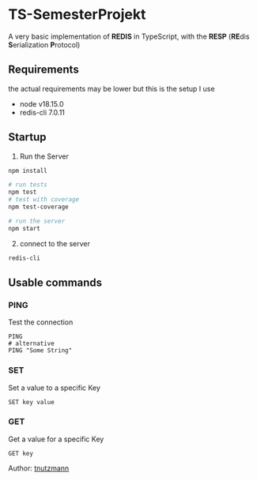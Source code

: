 # TS-SemesterProjekt
A very basic implementation of **REDIS** in TypeScript, with the **RESP** (**RE**dis **S**erialization **P**rotocol)

## Requirements
the actual requirements may be lower but this is the setup I use
- node v18.15.0
- redis-cli 7.0.11

## Startup
1. Run the Server
``` bash
npm install

# run tests
npm test
# test with coverage
npm test-coverage

# run the server
npm start
```
2. connect to the server
```bash
redis-cli
```

## Usable commands
### PING
Test the connection
```
PING 
# alternative
PING "Some String"
```

### SET
Set a value to a specific Key 
```
SET key value
```

### GET
Get a value for a specific Key
```
GET key
```

Author: [tnutzmann](https://github.com/tnutzmann/TS-SemesterProjekt)
